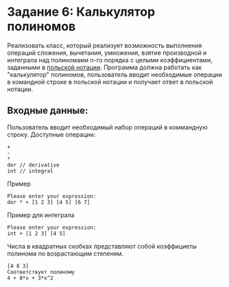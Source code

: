 # Задание 6: Калькулятор полиномов
Реализовать класс, который реализует возможность выполнения операций сложения, вычетания, умножения, взятие производной и интеграла над полиномами n-го порядка с целыми коэффициентами, заданными в [польской нотации](https://ru.wikipedia.org/wiki/%D0%9F%D0%BE%D0%BB%D1%8C%D1%81%D0%BA%D0%B0%D1%8F_%D0%B7%D0%B0%D0%BF%D0%B8%D1%81%D1%8C).
Программа должна работать как "калькулятор" полиномов, пользователь вводит необходимые операции в командной строке в польской нотации и получает ответ в польской нотации.
## Входные данные:
Пользователь вводит необходимый набор операций в коммандную строку.
Доступные операции:
```
+
-
*
der // derivative
int // integral
```
Пример 
```
Please enter your expression:
der * + [1 2 3] [4 5] [6 7] 
```
Пример для интеграла
```
Please enter your expression:
int + [1 2 3] [4 5] 
```


Числа в квадратных скобках представляют собой коэффициеты полинома по возрастающим степеням.
```
[4 8 3]
Соответствует полиному
4 + 8*x + 3*x^2